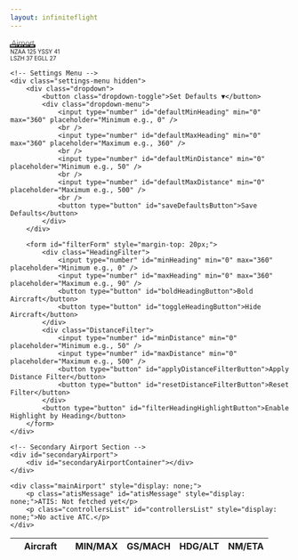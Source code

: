 ```yaml
---
layout: infiniteflight
---
```


<div class="container">
   <div class="page-left">
    <div class="nav-container">
        <div class="nav-left">
            <input
                type="text"
                id="icao"
                name="icao"
                placeholder="Airport"
                style="width: 50px; border: none; margin-right: -10px; font-size: 14px; outline: none;"
            />
            <button id="search" style="background-color: transparent; color: #828282; font-size: 14px; margin-left: -15px;">
                <i class="fa-solid fa-magnifying-glass" aria-hidden="true"></i>
            </button>
            <button id="add" style="background-color: transparent; color: #828282; margin-left: -30px; font-size: 14px;">
                <i class="fa-solid fa-plus" aria-hidden="true"></i>
            </button>
            <button id="settings" style="background-color: transparent; color: #828282; margin-left: -30px; font-size: 14px;">
                <i class="fa-solid fa-sliders" aria-hidden="true"></i>
            </button>
            <button id="update" style="background-color: transparent; color: #828282; margin-left: -30px; font-size: 14px;">
                <i class="fa-solid fa-arrows-rotate" aria-hidden="true"></i>
            </button>
        </div>
        <div class="nav-right" id="atcAirportsList" style="font-size: 10px; text-align: left;">
            NZAA 125 YSSY 41<br />
            LSZH 37 EGLL 27
        </div>
    </div>

    <!-- Settings Menu -->
    <div class="settings-menu hidden">
        <div class="dropdown">
            <button class="dropdown-toggle">Set Defaults ▼</button>
            <div class="dropdown-menu">
                <input type="number" id="defaultMinHeading" min="0" max="360" placeholder="Minimum e.g., 0" />
                <br />
                <input type="number" id="defaultMaxHeading" min="0" max="360" placeholder="Maximum e.g., 360" />
                <br />
                <input type="number" id="defaultMinDistance" min="0" placeholder="Minimum e.g., 50" />
                <br />
                <input type="number" id="defaultMaxDistance" min="0" placeholder="Maximum e.g., 500" />
                <br />
                <button type="button" id="saveDefaultsButton">Save Defaults</button>
            </div>
        </div>

        <form id="filterForm" style="margin-top: 20px;">
            <div class="HeadingFilter">
                <input type="number" id="minHeading" min="0" max="360" placeholder="Minimum e.g., 0" />
                <input type="number" id="maxHeading" min="0" max="360" placeholder="Maximum e.g., 90" />
                <button type="button" id="boldHeadingButton">Bold Aircraft</button>
                <button type="button" id="toggleHeadingButton">Hide Aircraft</button>
            </div>
            <div class="DistanceFilter">
                <input type="number" id="minDistance" min="0" placeholder="Minimum e.g., 50" />
                <input type="number" id="maxDistance" min="0" placeholder="Maximum e.g., 500" />
                <button type="button" id="applyDistanceFilterButton">Apply Distance Filter</button>
                <button type="button" id="resetDistanceFilterButton">Reset Filter</button>
            </div>
            <button type="button" id="filterHeadingHighlightButton">Enable Highlight by Heading</button>
        </form>
    </div>
</div>
    
    <!-- Secondary Airport Section -->
    <div id="secondaryAirport">
        <div id="secondaryAirportContainer"></div>
    </div>

    <div class="mainAirport" style="display: none;">
        <p class="atisMessage" id="atisMessage" style="display: none;">ATIS: Not fetched yet</p>
        <p class="controllersList" id="controllersList" style="display: none;">No active ATC.</p>
    </div>
   </div> 
   <div class="page-right">
    <table id="flightsTable">
        <thead>
            <tr>
                <th style="padding-left: 25px; padding-right: 25px;">Aircraft</th>
                <th>MIN/MAX</th>
                <th>GS/MACH</th>
                <th>HDG/ALT</th>
                <th>NM/ETA</th>
            </tr>
        </thead>
        <tbody>
            <!-- Dynamic rows will be added here -->
        </tbody>
    </table>
</div>

<div style="display: none;">
    <div class="container">
        <h1>Search Inbound Infinite Flight Flights</h1>

        <!-- Search Form -->
        <form id="searchForm" novalidate>
            <input type="text" id="icao" name="icao" placeholder="Enter ICAO" required>
            <button type="submit">Search</button>
        </form>

        <div class="dropdown">
            <button class="dropdown-toggle">Set Defaults ▼</button>
            <div class="dropdown-menu">
                <h2>Set Defaults</h2>
                <input type="number" id="defaultMinHeading" min="0" max="360" placeholder="Minimum e.g., 0">
                <br>
                <input type="number" id="defaultMaxHeading" min="0" max="360" placeholder="Maximum e.g., 360">
                <br>
                <input type="number" id="defaultMinDistance" min="0" placeholder="Minimum e.g., 50">
                <br>
                <input type="number" id="defaultMaxDistance" min="0" placeholder="Maximum e.g., 500">
                <br>
                <button type="button" id="saveDefaultsButton">Save Defaults</button>
            </div>
        </div>

        <!-- Filter Form -->
        <form id="filterForm" style="margin-top: 20px;">
            <div class="HeadingFilter">
                <input type="number" id="minHeading" min="0" max="360" placeholder="Minimum e.g., 0">
                <input type="number" id="maxHeading" min="0" max="360" placeholder="Maximum e.g., 90">
                <button type="button" id="boldHeadingButton">Bold Aircraft</button>
                <button type="button" id="toggleHeadingButton">Hide Aircraft</button>
            </div> 
            <div class="DistanceFilter">
                <input type="number" id="minDistance" min="0" placeholder="Minimum e.g., 50">
                <input type="number" id="maxDistance" min="0" placeholder="Maximum e.g., 500">
                <button type="button" id="applyDistanceFilterButton">Apply Distance Filter</button>
                <button type="button" id="resetDistanceFilterButton">Reset Filter</button>
            </div>
            <button type="button" id="filterHeadingHighlightButton">Enable Highlight by Heading</button>
        </form>

        <button id="manualUpdateButton">Update Information</button>

        <!-- Secondary Airport Search -->
        <form id="secondarySearchForm" novalidate>
            <input type="text" id="secondaryIcao" name="secondaryIcao" placeholder="Enter Secondary ICAO" required>
            <button type="submit">Add Airport</button>
        </form>

        <button type="button" id="updateButton">Update</button>
        <button type="button" id="stopUpdateButton" style="display: none;">Stop Update</button>
        <span id="countdownTimer" style="display: none;"></span>
    </div>
</div>

<script>
document.getElementById('settings').addEventListener('click', () => {
    const settingsMenu = document.querySelector('.settings-menu');
    settingsMenu.classList.toggle('visible'); // Toggle the 'visible' class
});
</script>
<script src="/js/if-inbounds-test.js"></script>